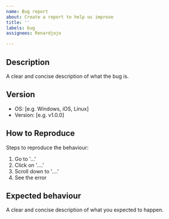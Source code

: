 ```yaml
---
name: Bug report
about: Create a report to help us improve
title: ''
labels: bug
assignees: Renardjojo

---
```


## Description
A clear and concise description of what the bug is.

## Version
 - OS: [e.g. Windows, iOS, Linux]
 - Version: [e.g. v1.0.0]

## How to Reproduce
Steps to reproduce the behaviour:
1. Go to '...'
2. Click on '....'
3. Scroll down to '....'
4. See the error

## Expected behaviour
A clear and concise description of what you expected to happen.
